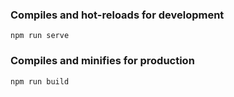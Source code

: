 ### Compiles and hot-reloads for development
```
npm run serve
```

### Compiles and minifies for production
```
npm run build
```

